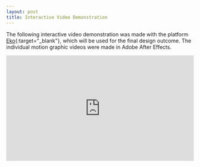 ```yaml
---
layout: post
title: Interactive Video Demonstration
---
```


The following interactive video demonstration was made with the platform [Eko](https://helloeko.com/){:target="_blank"}, which will be used for the final design outcome. The individual motion graphic videos were made in Adobe After Effects.

<style>.embed-container { position: relative; padding-bottom: 56.25%; height: 0; overflow: hidden; max-width: 100%; } .embed-container iframe, .embed-container object, .embed-container embed { position: absolute; top: 0; left: 0; width: 100%; height: 100%; }</style>

<div class='embed-container'>
	<iframe src="https://video.helloeko.com/v/AjQ5dz/embed?publisherID=h5b9hm" frameborder="0" allowfullscreen></iframe>
</div>	  
